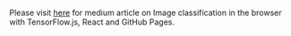 Please visit [here](https://medium.com/@tesheng_93/image-classification-in-the-browser-with-tensorflow-js-react-and-github-pages-753cd9561543) for medium article on Image classification in the browser with TensorFlow.js, React and GitHub Pages.
